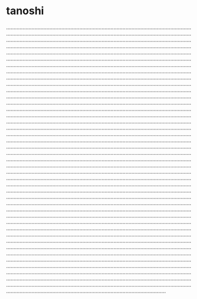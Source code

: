 # tanoshi
...................................................................................................................................................................................................................................................................................................................................................................................................................................................................................................................................................................................................................................................................................................................................................................................................................................................................................................................................................................................................................................................................................................................................................................................................................................................................................................................................................................................................................................................................................................................................................................................................................................................................................................................................................................................................................................................................................................................................................................................................................................................................................................................................................................................................................................................................................................................................................................................................................................................................................................................................................................................................................................................................................................................................................................................................................................................................................................................................................................................................................................................................................................................................................................................................................................................................................................................................................................................................................................................................................................................................................................................................................................................................................................................................................................................................................................................................................................................................................................................................................................................................................................................................................................................................................................................................................................................................................................................................................................................................................................................................................................................................................................................................................................................................................................................................................................................................................................................................................................................................................................................................................................................................................................................................................................................................................................................................................................................................................................................................................................................................